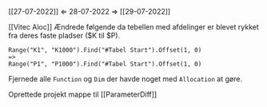 [[27-07-2022]] $\Leftarrow$ 28-07-2022 $\Rightarrow$ [[29-07-2022]]


[[Vitec Aloc]]
Ændrede følgende da tebellen med afdelinger er blevet rykket fra deres faste pladser ($K til $P).
```Projektoverblik.xml:
Range("K1", "K1000").Find("#Tabel Start").Offset(1, 0)
=>
Range("P1", "P1000").Find("#Tabel Start").Offset(1, 0)
```

Fjernede alle `Function` og `Dim` der havde noget med `Allocation` at gøre.

Oprettede projekt mappe til [[ParameterDiff]]